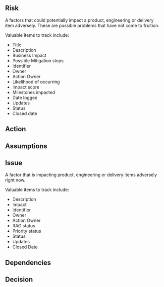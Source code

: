 
## Risk
A factors that could potentially impact a product, engineering or delivery item adversely. These are possible problems that have not come to fruition. 

Valuable items to track include:
- Title
- Description
- Business Impact
- Possible Mitigation steps
- Identifier
- Owner
- Action Owner
- Likelihood of occurring
- Impact score
- Milestones impacted
- Date logged
- Updates
- Status
- Closed date

## Action

## Assumptions


## Issue
A factor that is impacting product, engineering or delivery items adversely right now.

Valuable items to track include:
- Description
- Impact
- Identifier
- Owner
- Action Owner
- RAG status
- Priority status
- Status
- Updates
- Closed Date

## Dependencies


## Decision